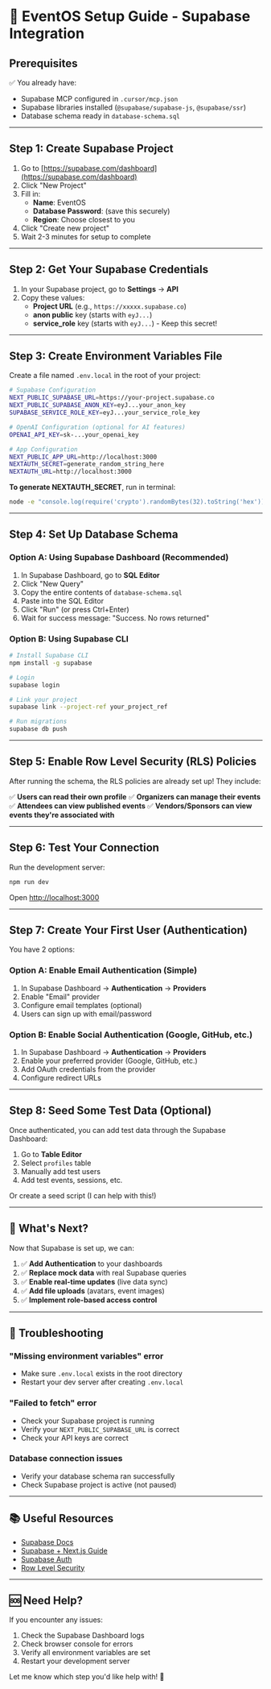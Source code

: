 # 🚀 EventOS Setup Guide - Supabase Integration

## Prerequisites
✅ You already have:
- Supabase MCP configured in `.cursor/mcp.json`
- Supabase libraries installed (`@supabase/supabase-js`, `@supabase/ssr`)
- Database schema ready in `database-schema.sql`

---

## Step 1: Create Supabase Project

1. Go to [https://supabase.com/dashboard](https://supabase.com/dashboard)
2. Click "New Project"
3. Fill in:
   - **Name**: EventOS
   - **Database Password**: (save this securely)
   - **Region**: Choose closest to you
4. Click "Create new project"
5. Wait 2-3 minutes for setup to complete

---

## Step 2: Get Your Supabase Credentials

1. In your Supabase project, go to **Settings** → **API**
2. Copy these values:
   - **Project URL** (e.g., `https://xxxxx.supabase.co`)
   - **anon public** key (starts with `eyJ...`)
   - **service_role** key (starts with `eyJ...`) - Keep this secret!

---

## Step 3: Create Environment Variables File

Create a file named `.env.local` in the root of your project:

```bash
# Supabase Configuration
NEXT_PUBLIC_SUPABASE_URL=https://your-project.supabase.co
NEXT_PUBLIC_SUPABASE_ANON_KEY=eyJ...your_anon_key
SUPABASE_SERVICE_ROLE_KEY=eyJ...your_service_role_key

# OpenAI Configuration (optional for AI features)
OPENAI_API_KEY=sk-...your_openai_key

# App Configuration
NEXT_PUBLIC_APP_URL=http://localhost:3000
NEXTAUTH_SECRET=generate_random_string_here
NEXTAUTH_URL=http://localhost:3000
```

**To generate NEXTAUTH_SECRET**, run in terminal:
```bash
node -e "console.log(require('crypto').randomBytes(32).toString('hex'))"
```

---

## Step 4: Set Up Database Schema

### Option A: Using Supabase Dashboard (Recommended)

1. In Supabase Dashboard, go to **SQL Editor**
2. Click "New Query"
3. Copy the entire contents of `database-schema.sql`
4. Paste into the SQL Editor
5. Click "Run" (or press Ctrl+Enter)
6. Wait for success message: "Success. No rows returned"

### Option B: Using Supabase CLI

```bash
# Install Supabase CLI
npm install -g supabase

# Login
supabase login

# Link your project
supabase link --project-ref your_project_ref

# Run migrations
supabase db push
```

---

## Step 5: Enable Row Level Security (RLS) Policies

After running the schema, the RLS policies are already set up! They include:

✅ **Users can read their own profile**
✅ **Organizers can manage their events**
✅ **Attendees can view published events**
✅ **Vendors/Sponsors can view events they're associated with**

---

## Step 6: Test Your Connection

Run the development server:

```bash
npm run dev
```

Open [http://localhost:3000](http://localhost:3000)

---

## Step 7: Create Your First User (Authentication)

You have 2 options:

### Option A: Enable Email Authentication (Simple)

1. In Supabase Dashboard → **Authentication** → **Providers**
2. Enable "Email" provider
3. Configure email templates (optional)
4. Users can sign up with email/password

### Option B: Enable Social Authentication (Google, GitHub, etc.)

1. In Supabase Dashboard → **Authentication** → **Providers**
2. Enable your preferred provider (Google, GitHub, etc.)
3. Add OAuth credentials from the provider
4. Configure redirect URLs

---

## Step 8: Seed Some Test Data (Optional)

Once authenticated, you can add test data through the Supabase Dashboard:

1. Go to **Table Editor**
2. Select `profiles` table
3. Manually add test users
4. Add test events, sessions, etc.

Or create a seed script (I can help with this!)

---

## 🎯 What's Next?

Now that Supabase is set up, we can:

1. ✅ **Add Authentication** to your dashboards
2. ✅ **Replace mock data** with real Supabase queries
3. ✅ **Enable real-time updates** (live data sync)
4. ✅ **Add file uploads** (avatars, event images)
5. ✅ **Implement role-based access control**

---

## 🔧 Troubleshooting

### "Missing environment variables" error
- Make sure `.env.local` exists in the root directory
- Restart your dev server after creating `.env.local`

### "Failed to fetch" error
- Check your Supabase project is running
- Verify your `NEXT_PUBLIC_SUPABASE_URL` is correct
- Check your API keys are correct

### Database connection issues
- Verify your database schema ran successfully
- Check Supabase project is active (not paused)

---

## 📚 Useful Resources

- [Supabase Docs](https://supabase.com/docs)
- [Supabase + Next.js Guide](https://supabase.com/docs/guides/getting-started/quickstarts/nextjs)
- [Supabase Auth](https://supabase.com/docs/guides/auth)
- [Row Level Security](https://supabase.com/docs/guides/auth/row-level-security)

---

## 🆘 Need Help?

If you encounter any issues:
1. Check the Supabase Dashboard logs
2. Check browser console for errors
3. Verify all environment variables are set
4. Restart your development server

Let me know which step you'd like help with! 🚀


